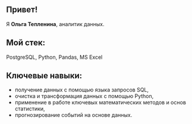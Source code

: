 ## Привет! 

Я **Ольга Тепленина**, аналитик данных.

## Мой стек:

PostgreSQL, Python, Pandas, MS Excel

## Ключевые навыки:
- получение данных с помощью языка запросов SQL,
- очистка и трансформация данных с помощью Python,
- применение в работе ключевых математических методов и основ статистики,
- прогнозирование событий на основе данных.
